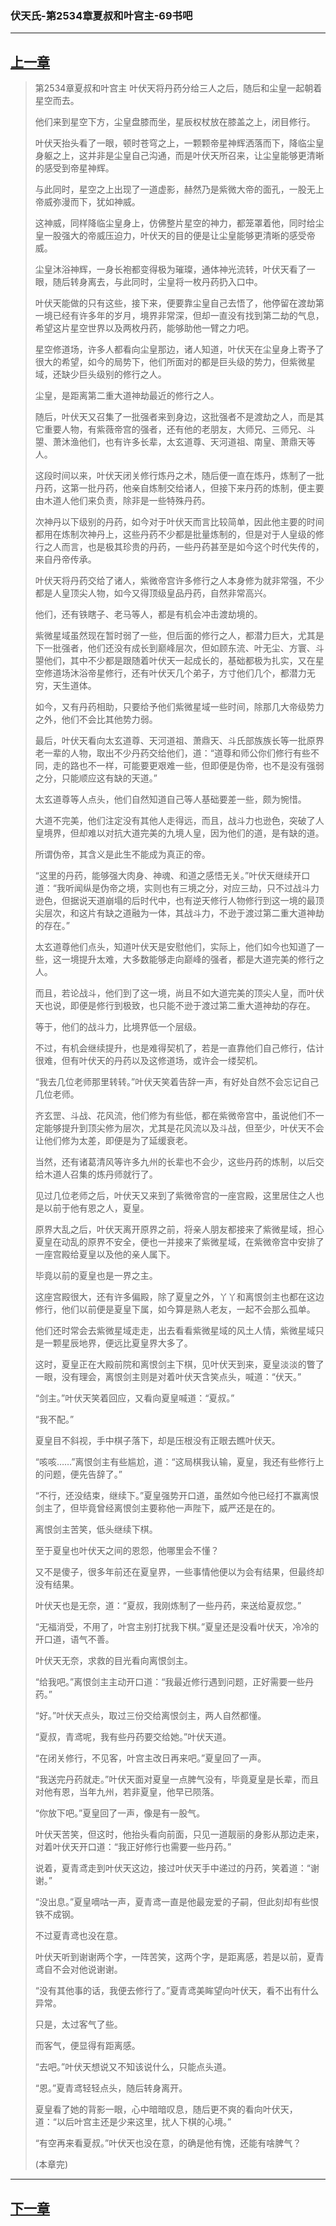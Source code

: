 ### 伏天氏-第2534章夏叔和叶宫主-69书吧

--------
[上一章](./a5cbd92b4a4a2eb27392234329adfc3c.md)
--------


>
>
>
>第2534章夏叔和叶宫主
>叶伏天将丹药分给三人之后，随后和尘皇一起朝着星空而去。
>
>他们来到星空下方，尘皇盘膝而坐，星辰权杖放在膝盖之上，闭目修行。
>
>叶伏天抬头看了一眼，顿时苍穹之上，一颗颗帝星神辉洒落而下，降临尘皇身躯之上，这并非是尘皇自己沟通，而是叶伏天所召来，让尘皇能够更清晰的感受到帝星神辉。
>
>与此同时，星空之上出现了一道虚影，赫然乃是紫微大帝的面孔，一股无上帝威弥漫而下，犹如神威。
>
>这神威，同样降临尘皇身上，仿佛整片星空的神力，都笼罩着他，同时给尘皇一股强大的帝威压迫力，叶伏天的目的便是让尘皇能够更清晰的感受帝威。
>
>尘皇沐浴神辉，一身长袍都变得极为璀璨，通体神光流转，叶伏天看了一眼，随后转身离去，与此同时，尘皇将一枚丹药扔入口中。
>
>叶伏天能做的只有这些，接下来，便要靠尘皇自己去悟了，他停留在渡劫第一境已经有许多年的岁月，境界非常深，但却一直没有找到第二劫的气息，希望这片星空世界以及两枚丹药，能够助他一臂之力吧。
>
>星空修道场，许多人都看向尘皇那边，诸人知道，叶伏天在尘皇身上寄予了很大的希望，如今的局势下，他们所面对的都是巨头级的势力，但紫微星域，还缺少巨头级别的修行之人。
>
>尘皇，是距离第二重大道神劫最近的修行之人。
>
>随后，叶伏天又召集了一批强者来到身边，这批强者不是渡劫之人，而是其它重要人物，有紫薇帝宫的强者，还有他的老朋友，大师兄、三师兄、斗曌、萧沐渔他们，也有许多长辈，太玄道尊、天河道祖、南皇、萧鼎天等人。
>
>这段时间以来，叶伏天闭关修行炼丹之术，随后便一直在炼丹，炼制了一批丹药，这第一批丹药，他亲自炼制交给诸人，但接下来丹药的炼制，便主要由木道人他们来负责，除非是一些特殊丹药。
>
>次神丹以下级别的丹药，如今对于叶伏天而言比较简单，因此他主要的时间都用在炼制次神丹上，这些丹药不少都是批量炼制的，但是对于人皇级的修行之人而言，也是极其珍贵的丹药，一些丹药甚至是如今这个时代失传的，来自丹帝传承。
>
>叶伏天将丹药交给了诸人，紫微帝宫许多修行之人本身修为就非常强，不少都是人皇顶尖人物，如今又得顶级皇品丹药，自然非常高兴。
>
>他们，还有铁瞎子、老马等人，都是有机会冲击渡劫境的。
>
>紫微星域虽然现在暂时弱了一些，但后面的修行之人，都潜力巨大，尤其是下一批强者，他们还没有成长到巅峰层次，但如顾东流、叶无尘、方寰、斗曌他们，其中不少都是跟随着叶伏天一起成长的，基础都极为扎实，又在星空修道场沐浴帝星修行，还有叶伏天几个弟子，方寸他们几个，都潜力无穷，天生道体。
>
>如今，又有丹药相助，只要给予他们紫微星域一些时间，除那几大帝级势力之外，他们不会比其他势力弱。
>
>最后，叶伏天看向太玄道尊、天河道祖、萧鼎天、斗氏部族族长等一批原界老一辈的人物，取出不少丹药交给他们，道：“道尊和师公你们修行有些不同，走的路也不一样，可能要更艰难一些，但即便是伪帝，也不是没有强弱之分，只能顺应这有缺的天道。”
>
>太玄道尊等人点头，他们自然知道自己等人基础要差一些，颇为惋惜。
>
>大道不完美，他们注定没有其他人走得远，而且，战斗力也逊色，突破了人皇境界，但却难以对抗大道完美的九境人皇，因为他们的道，是有缺的道。
>
>所谓伪帝，其含义是此生不能成为真正的帝。
>
>“这里的丹药，能够强大肉身、神魂、和道之感悟无关。”叶伏天继续开口道：“我听闻纵是伪帝之境，实则也有三境之分，对应三劫，只不过战斗力逊色，但据说天道崩塌的后时代中，也有逆天修行人物修行到这一境的最顶尖层次，和这片有缺之道融为一体，其战斗力，不逊于渡过第二重大道神劫的存在。”
>
>太玄道尊他们点头，知道叶伏天是安慰他们，实际上，他们如今也知道了一些，这一境提升太难，大多数能够走向巅峰的强者，都是大道完美的修行之人。
>
>而且，若论战斗，他们到了这一境，尚且不如大道完美的顶尖人皇，而叶伏天也说，即便是修行到极致，也只能不逊于渡过第二重大道神劫的存在。
>
>等于，他们的战斗力，比境界低一个层级。
>
>不过，有机会继续提升，也是难得契机了，若是一直靠他们自己修行，估计很难，但有叶伏天的丹药以及这修道场，或许会一缕契机。
>
>“我去几位老师那里转转。”叶伏天笑着告辞一声，有好处自然不会忘记自己几位老师。
>
>齐玄罡、斗战、花风流，他们修为有些低，都在紫微帝宫中，虽说他们不一定能够提升到顶尖修为层次，尤其是花风流以及斗战，但至少，叶伏天不会让他们修为太差，即便是为了延缓衰老。
>
>当然，还有诸葛清风等许多九州的长辈也不会少，这些丹药的炼制，以后交给木道人召集的炼丹师就行了。
>
>见过几位老师之后，叶伏天又来到了紫微帝宫的一座宫殿，这里居住之人也是以前于他有恩之人，夏皇。
>
>原界大乱之后，叶伏天离开原界之前，将亲人朋友都接来了紫微星域，担心夏皇在动乱的原界不安全，便也一并接来了紫微星域，在紫微帝宫中安排了一座宫殿给夏皇以及他的亲人属下。
>
>毕竟以前的夏皇也是一界之主。
>
>这座宫殿很大，还有许多偏殿，除了夏皇之外，丫丫和离恨剑主也都在这边修行，他们以前便是夏皇下属，如今算是熟人老友，一起不会那么孤单。
>
>他们还时常会去紫微星域走走，出去看看紫微星域的风土人情，紫微星域只是一颗星辰地界，便远比夏皇界大多了。
>
>这时，夏皇正在大殿前院和离恨剑主下棋，见叶伏天到来，夏皇淡淡的瞥了一眼，没有理会，离恨剑主则是对着叶伏天含笑点头，喊道：“伏天。”
>
>“剑主。”叶伏天笑着回应，又看向夏皇喊道：“夏叔。”
>
>“我不配。”
>
>夏皇目不斜视，手中棋子落下，却是压根没有正眼去瞧叶伏天。
>
>“咳咳……”离恨剑主有些尴尬，道：“这局棋我认输，夏皇，我还有些修行上的问题，便先告辞了。”
>
>“不行，还没结束，继续下。”夏皇强势开口道，虽然如今他已经打不赢离恨剑主了，但毕竟曾经离恨剑主要称他一声陛下，威严还是在的。
>
>离恨剑主苦笑，低头继续下棋。
>
>至于夏皇也叶伏天之间的恩怨，他哪里会不懂？
>
>又不是傻子，很多年前还在夏皇界，一些事情他便以为会有结果，但最终却没有结果。
>
>叶伏天也是无奈，道：“夏叔，我刚炼制了一些丹药，来送给夏叔您。”
>
>“无福消受，不用了，叶宫主别打扰我下棋。”夏皇还是没看叶伏天，冷冷的开口道，语气不善。
>
>叶伏天无奈，求救的目光看向离恨剑主。
>
>“给我吧。”离恨剑主主动开口道：“我最近修行遇到问题，正好需要一些丹药。”
>
>“好。”叶伏天点头，取过三份交给离恨剑主，两人自然都懂。
>
>“夏叔，青鸢呢，我有些丹药要交给她。”叶伏天道。
>
>“在闭关修行，不见客，叶宫主改日再来吧。”夏皇回了一声。
>
>“我送完丹药就走。”叶伏天面对夏皇一点脾气没有，毕竟夏皇是长辈，而且对他有恩，当年九州，若非夏皇，他早已陨落。
>
>“你放下吧。”夏皇回了一声，像是有一股气。
>
>叶伏天苦笑，但这时，他抬头看向前面，只见一道靓丽的身影从那边走来，对着叶伏天开口道：“我正好修行也需要一些丹药。”
>
>说着，夏青鸢走到叶伏天这边，接过叶伏天手中递过的丹药，笑着道：“谢谢。”
>
>“没出息。”夏皇嘀咕一声，夏青鸢一直是他最宠爱的子嗣，但此刻却有些恨铁不成钢。
>
>不过夏青鸢也没在意。
>
>叶伏天听到谢谢两个字，一阵苦笑，这两个字，是距离感，若是以前，夏青鸢自不会对他说谢谢。
>
>“没有其他事的话，我便去修行了。”夏青鸢美眸望向叶伏天，看不出有什么异常。
>
>只是，太过客气了些。
>
>而客气，便显得有距离感。
>
>“去吧。”叶伏天想说又不知该说什么，只能点头道。
>
>“恩。”夏青鸢轻轻点头，随后转身离开。
>
>夏皇看了她的背影一眼，心中暗暗叹息，随后更不爽的看向叶伏天，道：“以后叶宫主还是少来这里，扰人下棋的心境。”
>
>“有空再来看夏叔。”叶伏天也没在意，的确是他有愧，还能有啥脾气？
>
>(本章完)
>
>

--------
[下一章](./df5683acacaf8e59f4cf23f86dd4f0b2.md)
--------
